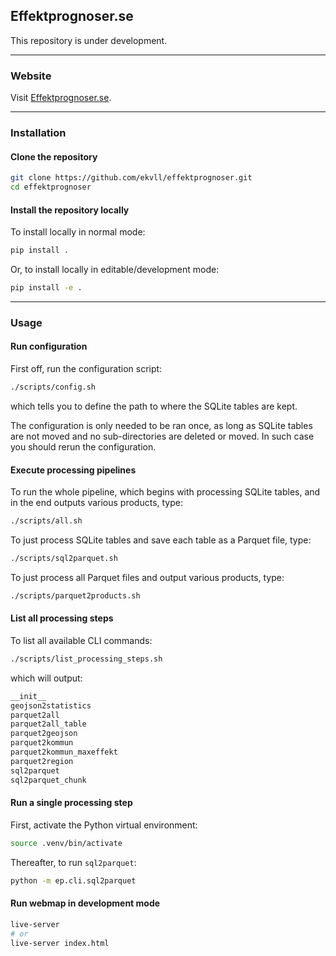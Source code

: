 ## Effektprognoser.se

This repository is under development.

---

### Website

Visit [Effektprognoser.se](https://effektprognoser.se/).

---

### Installation

#### Clone the repository

```bash
git clone https://github.com/ekvll/effektprognoser.git
cd effektprognoser
```

#### Install the repository locally

To install locally in normal mode:

```bash
pip install .
```

Or, to install locally in editable/development mode:

```bash
pip install -e .
```

---

### Usage

#### Run configuration

First off, run the configuration script:

```bash
./scripts/config.sh
```

which tells you to define the path to where the SQLite tables are kept.

The configuration is only needed to be ran once, as long as SQLite tables are not moved and no sub-directories are deleted or moved. In such case you should rerun the configuration.

#### Execute processing pipelines

To run the whole pipeline, which begins with processing SQLite tables, and in the end outputs various products, type:

```bash
./scripts/all.sh
```

To just process SQLite tables and save each table as a Parquet file, type:

```bash
./scripts/sql2parquet.sh
```

To just process all Parquet files and output various products, type:

```bash
./scripts/parquet2products.sh
```

#### List all processing steps

To list all available CLI commands:

```bash
./scripts/list_processing_steps.sh
```

which will output:

```bash
__init__
geojson2statistics
parquet2all
parquet2all_table
parquet2geojson
parquet2kommun
parquet2kommun_maxeffekt
parquet2region
sql2parquet
sql2parquet_chunk
```

#### Run a single processing step

First, activate the Python virtual environment:

```bash
source .venv/bin/activate
```

Thereafter, to run `sql2parquet`:

```bash
python -m ep.cli.sql2parquet
```

#### Run webmap in development mode

```bash
live-server
# or
live-server index.html
```

